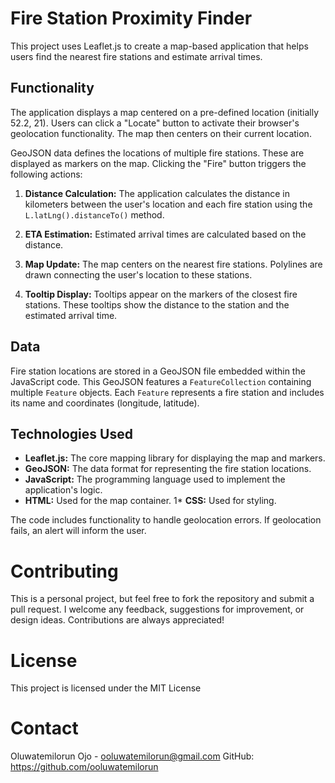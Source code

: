 # Fire Station Proximity Finder

This project uses Leaflet.js to create a map-based application that helps users find the nearest fire stations and estimate arrival times.

## Functionality

The application displays a map centered on a pre-defined location (initially 52.2, 21).  Users can click a "Locate" button to activate their browser's geolocation functionality. The map then centers on their current location.

GeoJSON data defines the locations of multiple fire stations.  These are displayed as markers on the map.  Clicking the "Fire" button triggers the following actions:

1. **Distance Calculation:** The application calculates the distance in kilometers between the user's location and each fire station using the `L.latLng().distanceTo()` method.

2. **ETA Estimation:**  Estimated arrival times are calculated based on the distance.

3. **Map Update:** The map centers on the nearest fire stations.  Polylines are drawn connecting the user's location to these stations.

4. **Tooltip Display:**  Tooltips appear on the markers of the closest fire stations.  These tooltips show the distance to the station and the estimated arrival time.

## Data

Fire station locations are stored in a GeoJSON file embedded within the JavaScript code. This GeoJSON features a `FeatureCollection` containing multiple `Feature` objects. Each `Feature` represents a fire station and includes its name and coordinates (longitude, latitude).


## Technologies Used

* **Leaflet.js:**  The core mapping library for displaying the map and markers.
* **GeoJSON:**  The data format for representing the fire station locations.
* **JavaScript:** The programming language used to implement the application's logic.
* **HTML:** Used for the map container.
1* **CSS:** Used for styling.

The code includes functionality to handle geolocation errors.  If geolocation fails, an alert will inform the user.

# Contributing
This is a personal project, but feel free to fork the repository and submit a pull request. I welcome any feedback, suggestions for improvement, or design ideas. Contributions are always appreciated!

# License
This project is licensed under the MIT License

# Contact
Oluwatemilorun Ojo - ooluwatemilorun@gmail.com
GitHub: https://github.com/ooluwatemilorun